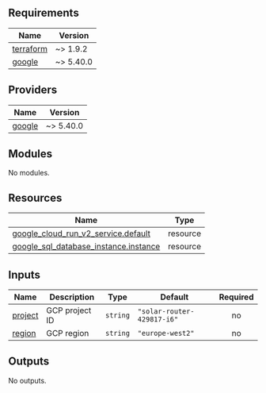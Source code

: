 <!-- BEGINNING OF PRE-COMMIT-TERRAFORM DOCS HOOK -->
## Requirements

| Name | Version |
|------|---------|
| <a name="requirement_terraform"></a> [terraform](#requirement\_terraform) | ~> 1.9.2 |
| <a name="requirement_google"></a> [google](#requirement\_google) | ~> 5.40.0 |

## Providers

| Name | Version |
|------|---------|
| <a name="provider_google"></a> [google](#provider\_google) | ~> 5.40.0 |

## Modules

No modules.

## Resources

| Name | Type |
|------|------|
| [google_cloud_run_v2_service.default](https://registry.terraform.io/providers/hashicorp/google/latest/docs/resources/cloud_run_v2_service) | resource |
| [google_sql_database_instance.instance](https://registry.terraform.io/providers/hashicorp/google/latest/docs/resources/sql_database_instance) | resource |

## Inputs

| Name | Description | Type | Default | Required |
|------|-------------|------|---------|:--------:|
| <a name="input_project"></a> [project](#input\_project) | GCP project ID | `string` | `"solar-router-429817-i6"` | no |
| <a name="input_region"></a> [region](#input\_region) | GCP region | `string` | `"europe-west2"` | no |

## Outputs

No outputs.
<!-- END OF PRE-COMMIT-TERRAFORM DOCS HOOK -->
